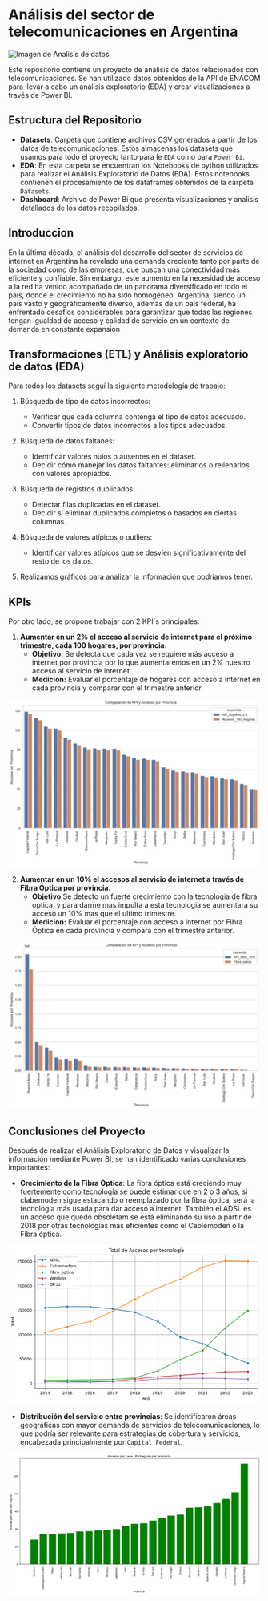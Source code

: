# Análisis del sector de telecomunicaciones en Argentina

![Imagen de Analisis de datos](https://www.ucatalunya.edu.co/img/blog/herramientas-de-analisis-de-datos.jpg)

Este repositorio contiene un proyecto de análisis de datos relacionados con telecomunicaciones. Se han utilizado datos obtenidos de la API de ENACOM para llevar a cabo un análisis exploratorio (EDA) y crear visualizaciones a través de Power BI.

## Estructura del Repositorio

* **Datasets**: Carpeta que contiene archivos CSV generados a partir de los datos de telecomunicaciones. Estos almacenas los datasets que usamos para todo el proyecto tanto para le ``EDA`` como para ``Power Bi``.
* **EDA**: En esta carpeta se encuentran los Notebooks de python utilizados para realizar el Análisis Exploratorio de Datos (EDA). Estos notebooks contienen el procesamiento de los dataframes obtenidos de la carpeta ``Datasets``. 
* **Dashboard**: Archivo de Power Bi que presenta visualizaciones y analisis detallados de los datos recopilados.

## Introduccion

En la última década, el análisis del desarrollo del sector de servicios de internet en Argentina ha revelado una demanda creciente tanto por parte de la sociedad como de las empresas, que buscan una conectividad más eficiente y confiable. Sin embargo, este aumento en la necesidad de acceso a la red ha venido acompañado de un panorama diversificado en todo el país, donde el crecimiento no ha sido homogéneo. Argentina, siendo un país vasto y geográficamente diverso, además de un país federal, ha enfrentado desafíos considerables para garantizar que todas las regiones tengan igualdad de acceso y calidad de servicio en un contexto de demanda en constante expansión


## Transformaciones (ETL) y Análisis exploratorio de datos (EDA)

Para todos los datasets seguí la siguiente metodología de trabajo:

1. Búsqueda de tipo de datos incorrectos:
    - Verificar que cada columna contenga el tipo de datos adecuado.
    - Convertir tipos de datos incorrectos a los tipos adecuados.

2. Búsqueda de datos faltanes: 
    - Identificar valores nulos o ausentes en el dataset.
    - Decidir cómo manejar los datos faltantes: eliminarlos o rellenarlos con valores apropiados.

3. Búsqueda de registros duplicados: 
    - Detectar filas duplicadas en el dataset.
    - Decidir si eliminar duplicados completos o basados en ciertas columnas.

4. Búsqueda de valores atípicos o outliers:
    - Identificar valores atípicos que se desvíen significativamente del resto de los datos.

5. Realizamos gráficos para analizar la información que podríamos tener.

## KPIs

Por otro lado, se propone trabajar con 2 KPI´s principales:
1. **Aumentar en un 2% el acceso al servicio de internet para el próximo trimestre, cada 100 hogares, por provincia.**
    - **Objetivo:** Se detecta que cada vez se requiere más acceso a internet por provincia por lo que aumentaremos en un 2% nuestro acceso al servicio de internet.
    - **Medición:** Evaluar el porcentaje de hogares con acceso a internet en cada provincia y comparar con el trimestre anterior.

![Grafico de KPI 1](img/KPI_hogares.png)

2. **Aumentar en un 10% el accesos al servicio de internet a través de Fibra Óptica por provincia.**
    - **Objetivo** Se detecto un fuerte crecimiento con la tecnologia de fibra optica, y para darme mas impulta a esta tecnologia se aumentara su acceso un 10% mas que el ultimo trimestre.
    - **Medición:** Evaluar el porcentaje con acceso a internet por Fibra Óptica en cada provincia y compara con el trimestre anterior.
    
![Grafico de KPI 2](img/KPI_fibra_optica.png)

## Conclusiones del Proyecto

Después de realizar el Análisis Exploratorio de Datos y visualizar la información mediante Power BI, se han identificado varias conclusiones importantes:

 * **Crecimiento de la Fibra Óptica**: La fibra óptica está creciendo muy fuertemente como tecnología se puede estimar que en 2 o 3 años, si clabemoden sigue estacando o reemplazado por la fibra óptica, será la tecnología más usada para dar acceso a internet. También el ADSL es un acceso que quedo obsoletam se está eliminando su uso a partir de 2018 por otras tecnologías más eficientes como el Cablemoden o la Fibra óptica.

![Grafico de crecimiento de tecnologias](img/Crecimiento_tecnologia.png)

* **Distribución del servicio entre provincias**: Se identificaron áreas geográficas con mayor demanda de servicios de telecomunicaciones, lo que podría ser relevante para estrategias de cobertura y servicios, encabezada principalmente por `Capital Federal`.

![Grafico de distribucion de provincias](img/distribucion_provincias.png)

